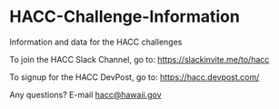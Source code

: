 # HACC-Challenge-Information
Information and data for the HACC challenges

To join the HACC Slack Channel, go to: https://slackinvite.me/to/hacc

To signup for the HACC DevPost, go to: https://hacc.devpost.com/

Any questions? E-mail hacc@hawaii.gov

